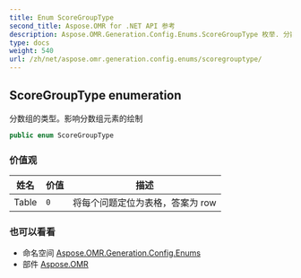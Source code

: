 ```yaml
---
title: Enum ScoreGroupType
second_title: Aspose.OMR for .NET API 参考
description: Aspose.OMR.Generation.Config.Enums.ScoreGroupType 枚举. 分数组的类型影响分数组元素的绘制
type: docs
weight: 540
url: /zh/net/aspose.omr.generation.config.enums/scoregrouptype/
---
```

## ScoreGroupType enumeration

分数组的类型。影响分数组元素的绘制

```csharp
public enum ScoreGroupType
```

### 价值观

| 姓名 | 价值 | 描述 |
| --- | --- | --- |
| Table | `0` | 将每个问题定位为表格，答案为 row |

### 也可以看看

* 命名空间 [Aspose.OMR.Generation.Config.Enums](../../aspose.omr.generation.config.enums/)
* 部件 [Aspose.OMR](../../)



